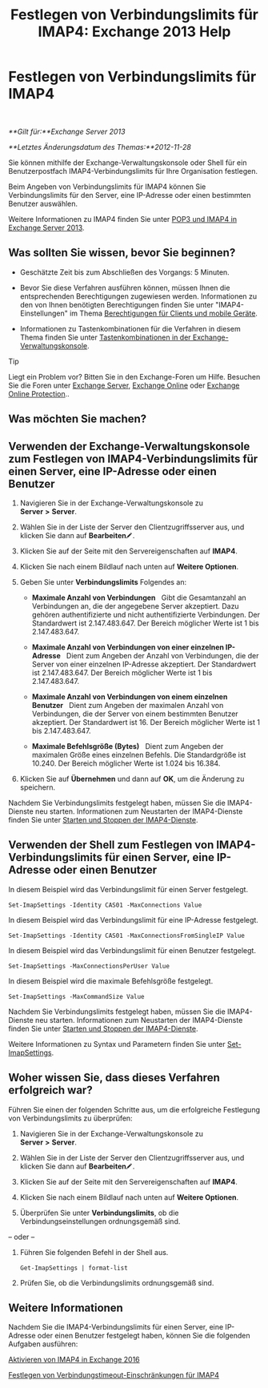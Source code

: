 ﻿---
title: 'Festlegen von Verbindungslimits für IMAP4: Exchange 2013 Help'
TOCTitle: Festlegen von Verbindungslimits für IMAP4
ms:assetid: 8e3aa366-e77c-4c70-b78d-ddbb178cb521
ms:mtpsurl: https://technet.microsoft.com/de-de/library/Bb123712(v=EXCHG.150)
ms:contentKeyID: 50554856
ms.date: 04/24/2018
mtps_version: v=EXCHG.150
ms.translationtype: HT
---

# Festlegen von Verbindungslimits für IMAP4

 

_**Gilt für:**Exchange Server 2013_

_**Letztes Änderungsdatum des Themas:**2012-11-28_

Sie können mithilfe der Exchange-Verwaltungskonsole oder Shell für ein Benutzerpostfach IMAP4-Verbindungslimits für Ihre Organisation festlegen.

Beim Angeben von Verbindungslimits für IMAP4 können Sie Verbindungslimits für den Server, eine IP-Adresse oder einen bestimmten Benutzer auswählen.

Weitere Informationen zu IMAP4 finden Sie unter [POP3 und IMAP4 in Exchange Server 2013](pop3-and-imap4-in-exchange-server-2013-exchange-2013-help.md).

## Was sollten Sie wissen, bevor Sie beginnen?

  - Geschätzte Zeit bis zum Abschließen des Vorgangs: 5 Minuten.

  - Bevor Sie diese Verfahren ausführen können, müssen Ihnen die entsprechenden Berechtigungen zugewiesen werden. Informationen zu den von Ihnen benötigten Berechtigungen finden Sie unter "IMAP4-Einstellungen" im Thema [Berechtigungen für Clients und mobile Geräte](clients-and-mobile-devices-permissions-exchange-2013-help.md).

  - Informationen zu Tastenkombinationen für die Verfahren in diesem Thema finden Sie unter [Tastenkombinationen in der Exchange-Verwaltungskonsole](keyboard-shortcuts-in-the-exchange-admin-center-exchange-online-protection-help.md).


> [!TIP]
> Liegt ein Problem vor? Bitten Sie in den Exchange-Foren um Hilfe. Besuchen Sie die Foren unter <A href="https://go.microsoft.com/fwlink/p/?linkid=60612">Exchange Server</A>, <A href="https://go.microsoft.com/fwlink/p/?linkid=267542">Exchange Online</A> oder <A href="https://go.microsoft.com/fwlink/p/?linkid=285351">Exchange Online Protection</A>..



## Was möchten Sie machen?

## Verwenden der Exchange-Verwaltungskonsole zum Festlegen von IMAP4-Verbindungslimits für einen Server, eine IP-Adresse oder einen Benutzer

1.  Navigieren Sie in der Exchange-Verwaltungskonsole zu **Server** **\>** **Server**.

2.  Wählen Sie in der Liste der Server den Clientzugriffsserver aus, und klicken Sie dann auf **Bearbeiten**![Bearbeitungssymbol](images/Bb124582.6f53ccb2-1f13-4c02-bea0-30690e6ea71d(EXCHG.150).gif "Bearbeitungssymbol").

3.  Klicken Sie auf der Seite mit den Servereigenschaften auf **IMAP4**.

4.  Klicken Sie nach einem Bildlauf nach unten auf **Weitere Optionen**.

5.  Geben Sie unter **Verbindungslimits** Folgendes an:
    
      - **Maximale Anzahl von Verbindungen**   Gibt die Gesamtanzahl an Verbindungen an, die der angegebene Server akzeptiert. Dazu gehören authentifizierte und nicht authentifizierte Verbindungen. Der Standardwert ist 2.147.483.647. Der Bereich möglicher Werte ist 1 bis 2.147.483.647.
    
      - **Maximale Anzahl von Verbindungen von einer einzelnen IP-Adresse**   Dient zum Angeben der Anzahl von Verbindungen, die der Server von einer einzelnen IP-Adresse akzeptiert. Der Standardwert ist 2.147.483.647. Der Bereich möglicher Werte ist 1 bis 2.147.483.647.
    
      - **Maximale Anzahl von Verbindungen von einem einzelnen Benutzer**   Dient zum Angeben der maximalen Anzahl von Verbindungen, die der Server von einem bestimmten Benutzer akzeptiert. Der Standardwert ist 16. Der Bereich möglicher Werte ist 1 bis 2.147.483.647.
    
      - **Maximale Befehlsgröße (Bytes)**   Dient zum Angeben der maximalen Größe eines einzelnen Befehls. Die Standardgröße ist 10.240. Der Bereich möglicher Werte ist 1.024 bis 16.384.

6.  Klicken Sie auf **Übernehmen** und dann auf **OK**, um die Änderung zu speichern.

Nachdem Sie Verbindungslimits festgelegt haben, müssen Sie die IMAP4-Dienste neu starten. Informationen zum Neustarten der IMAP4-Dienste finden Sie unter [Starten und Stoppen der IMAP4-Dienste](start-and-stop-the-imap4-services-exchange-2013-help.md).

## Verwenden der Shell zum Festlegen von IMAP4-Verbindungslimits für einen Server, eine IP-Adresse oder einen Benutzer

In diesem Beispiel wird das Verbindungslimit für einen Server festgelegt.

    Set-ImapSettings -Identity CAS01 -MaxConnections Value

In diesem Beispiel wird das Verbindungslimit für eine IP-Adresse festgelegt.

    Set-ImapSettings -Identity CAS01 -MaxConnectionsFromSingleIP Value

In diesem Beispiel wird das Verbindungslimit für einen Benutzer festgelegt.

    Set-ImapSettings -MaxConnectionsPerUser Value

In diesem Beispiel wird die maximale Befehlsgröße festgelegt.

    Set-ImapSettings -MaxCommandSize Value

Nachdem Sie Verbindungslimits festgelegt haben, müssen Sie die IMAP4-Dienste neu starten. Informationen zum Neustarten der IMAP4-Dienste finden Sie unter [Starten und Stoppen der IMAP4-Dienste](start-and-stop-the-imap4-services-exchange-2013-help.md).

Weitere Informationen zu Syntax und Parametern finden Sie unter [Set-ImapSettings](https://technet.microsoft.com/de-de/library/aa998252\(v=exchg.150\)).

## Woher wissen Sie, dass dieses Verfahren erfolgreich war?

Führen Sie einen der folgenden Schritte aus, um die erfolgreiche Festlegung von Verbindungslimits zu überprüfen:

1.  Navigieren Sie in der Exchange-Verwaltungskonsole zu **Server** **\>** **Server**.

2.  Wählen Sie in der Liste der Server den Clientzugriffsserver aus, und klicken Sie dann auf **Bearbeiten**![Bearbeitungssymbol](images/Bb124582.6f53ccb2-1f13-4c02-bea0-30690e6ea71d(EXCHG.150).gif "Bearbeitungssymbol").

3.  Klicken Sie auf der Seite mit den Servereigenschaften auf **IMAP4**.

4.  Klicken Sie nach einem Bildlauf nach unten auf **Weitere Optionen**.

5.  Überprüfen Sie unter **Verbindungslimits**, ob die Verbindungseinstellungen ordnungsgemäß sind.

– oder –

1.  Führen Sie folgenden Befehl in der Shell aus.
    
        Get-ImapSettings | format-list

2.  Prüfen Sie, ob die Verbindungslimits ordnungsgemäß sind.

## Weitere Informationen

Nachdem Sie die IMAP4-Verbindungslimits für einen Server, eine IP-Adresse oder einen Benutzer festgelegt haben, können Sie die folgenden Aufgaben ausführen:

[Aktivieren von IMAP4 in Exchange 2016](enable-imap4-in-exchange-2013-exchange-2013-help.md)

[Festlegen von Verbindungstimeout-Einschränkungen für IMAP4](set-connection-time-out-limits-for-imap4-exchange-2013-help.md)

